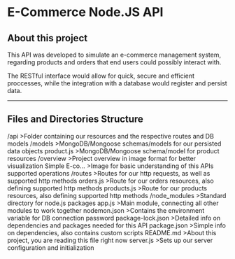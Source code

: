 # E-Commerce Node.JS API


## About this project

<p>This API was developed to simulate an e-commerce management system, regarding products and orders that end users could possibly interact with.</p>
<p>The RESTful interface would allow for quick, secure and efficient proccesses, while the integration with a database would register and persist data.</p>
<hr>

## Files and Directories Structure

/api                    >Folder containing our resources and the respective routes and DB models
    /models             >MongoDB/Mongoose schemas/models for our persisted data objects
        product.js      >MongoDB/Mongoose schema/model for product resources
    /overview           >Project overview in image format for better visualization
        Simple E-co...  >Image for basic understanding of this APIs supported operations
    /routes             >Routes for our http requests, as well as supported http methods
        orders.js       >Route for our orders resources, also defining supported http methods
        products.js     >Route for our products resources, also defining supported http methods
/node_modules           >Standard directory for node.js packages
app.js                  >Main module, connecting all other modules to work together
nodemon.json            >Contains the environment variable for DB connection password
package-lock.json       >Detailed info on dependencies and packages needed for this API
package.json            >Simple info on dependencies, also contains custom scripts
README.md               >About this project, you are reading this file right now
server.js               >Sets up our server configuration and initialization


